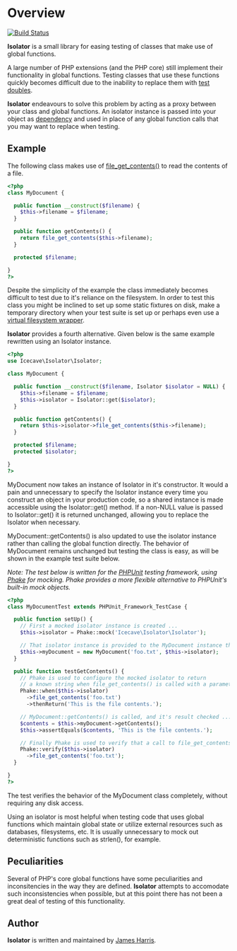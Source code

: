 # Overview

[![Build Status](https://secure.travis-ci.org/IcecaveStudios/isolator.png)](http://travis-ci.org/IcecaveStudios/isolator)

**Isolator** is a small library for easing testing of classes that make use of global functions.

A large number of PHP extensions (and the PHP core) still implement their functionality in global functions.
Testing classes that use these functions quickly becomes difficult due to the inability to replace them with [test doubles](http://en.wikipedia.org/wiki/Test_double).

**Isolator** endeavours to solve this problem by acting as a proxy between your class and global functions.
An isolator instance is passed into your object as [dependency](http://en.wikipedia.org/wiki/Dependency_injection) and
used in place of any global function calls that you may want to replace when testing.

## Example

The following class makes use of [file_get_contents()](http://php.net/manual/en/function.file-get-contents.php) to read the contents of a file.

```php
<?php
class MyDocument {

  public function __construct($filename) {
    $this->filename = $filename;
  }

  public function getContents() {
    return file_get_contents($this->filename);
  }

  protected $filename;

}
?>
```

Despite the simplicity of the example the class immediately becomes difficult to test due to it's reliance on the filesystem.
In order to test this class you might be inclined to set up some static fixtures on disk, make a temporary directory when your test suite
is set up or perhaps even use a [virtual filesystem wrapper](http://code.google.com/p/bovigo/wiki/vfsStream).

**Isolator** provides a fourth alternative. Given below is the same example rewritten using an Isolator instance.

```php
<?php
use Icecave\Isolator\Isolator;

class MyDocument {

  public function __construct($filename, Isolator $isolator = NULL) {
    $this->filename = $filename;
    $this->isolator = Isolator::get($isolator);
  }

  public function getContents() {
    return $this->isolator->file_get_contents($this->filename);
  }

  protected $filename;
  protected $isolator;

}
?>
```

MyDocument now takes an instance of Isolator in it's constructor. It would a pain and unnecessary
to specify the Isolator instance every time you construct an object in your production code, so a
shared instance is made accessible using the Isolator::get() method. If a non-NULL value is passed to
Isolator::get() it is returned unchanged, allowing you to replace the Isolator when necessary.

MyDocument::getContents() is also updated to use the isolator instance rather than calling the global function directly.
The behavior of MyDocument remains unchanged but testing the class is easy, as will be shown in the example test suite below.

*Note: The test below is written for the [PHPUnit](http://www.phpunit.de) testing framework, using [Phake](https://github.com/mlively/Phake) for mocking.
Phake provides a more flexible alternative to PHPUnit's built-in mock objects.*

```php
<?php
class MyDocumentTest extends PHPUnit_Framework_TestCase {

  public function setUp() {
    // First a mocked isolator instance is created ...
    $this->isolator = Phake::mock('Icecave\Isolator\Isolator');

    // That isolator instance is provided to the MyDocument instance that is to be tested ...
    $this->myDocument = new MyDocument('foo.txt', $this->isolator);
  }

  public function testGetContents() {
    // Phake is used to configure the mocked isolator to return
    // a known string when file_get_contents() is called with a parameter equal to 'foo.txt' ...
    Phake::when($this->isolator)
      ->file_get_contents('foo.txt')
      ->thenReturn('This is the file contents.');

    // MyDocument::getContents() is called, and it's result checked ...
    $contents = $this->myDocument->getContents();
    $this->assertEquals($contents, 'This is the file contents.');

    // Finally Phake is used to verify that a call to file_get_contents() was made as expected ...
    Phake::verify($this->isolator)
      ->file_get_contents('foo.txt');
  }

}
?>
```

The test verifies the behavior of the MyDocument class completely, without requiring any disk access.

Using an isolator is most helpful when testing code that uses global functions which maintain global state
or utilize external resources such as databases, filesystems, etc. It is usually unnecessary to mock
out deterministic functions such as strlen(), for example.

## Peculiarities

Several of PHP's core global functions have some peculiarities and inconsitencies in the way they are defined.
**Isolator** attempts to accomodate such inconsistencies when possible, but at this point there has not been
a great deal of testing of this functionality.

## Author

**Isolator** is written and maintained by [James Harris](http://www.github.com/jmalloc).
